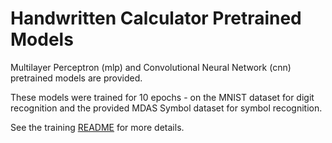 # Handwritten Calculator Pretrained Models

Multilayer Perceptron (mlp) and Convolutional Neural Network (cnn) pretrained models are provided.

These models were trained for 10 epochs - on the MNIST dataset for digit recognition and the provided MDAS Symbol dataset for symbol recognition.

See the training [README](../training/README.md) for more details.
